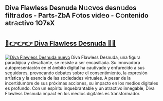 ## Diva Flawless Desnuda N𝚞𝚎vos desn𝚞dos filtr𝚊dos - Parts-ZbA F𝚘tos vid𝚎o - C𝚘ntenido atr𝚊ctivo 1O7sX

# <h2><a href="http://mb5c8c7.tromn.icu/?c=Diva+Flawless+Desnuda">🔗👉👉👉 Diva Flawless Desnuda 🔗🔗</a></h2>

[![Diva Flawless Desnuda nuevo](https://i.imgur.com/pEAQMta.gif)](http://mb5c8c7.tromn.icu/?c=Diva+Flawless+Desnuda)
Diva Flawless Desnuda, una figura paradójica y desafiante, se resiste a ser encasillada. Su innovadora autopresentación en el ámbito digital ha cautivado y enfurecido a sus seguidores, provocando debates sobre el consentimiento, la expresión artística y la esencia de las sociedades virtuales. A pesar de la incertidumbre de sus próximas acciones, su impacto en los medios digitales es profundo. Con un espíritu inquebrantable y un atractivo innegable, Diva Flawless Desnuda impact en los medios digitales es transformador.
